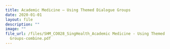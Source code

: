 ```yaml
---
title: Academic Medicine – Using Themed Dialogue Groups
date: 2020-01-01
layout: file
description: ""
image: ""
file_url: /files/SHM_CO028_SingHealth_Academic Medicine - Using Themed Dialogue
  Groups-combine.pdf
---
```

